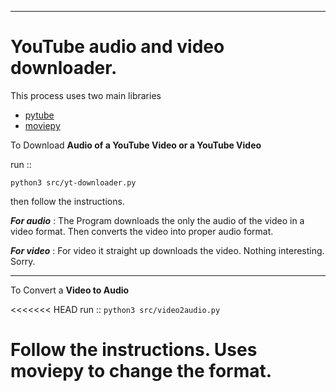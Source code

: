 
******************************************************************************************
# YouTube audio and video downloader.

This process uses two main libraries

- [pytube](https://pytube.io/en/latest/)
- [moviepy](https://pypi.org/project/moviepy/)

To Download **Audio of a YouTube Video or a YouTube Video** 

run ::


`python3 src/yt-downloader.py` 

then follow the instructions. 

***For audio*** : The Program downloads the only the audio of the video in a video format. Then converts the video into proper audio format.

***For video*** : For video it straight up downloads the video. Nothing interesting. Sorry.

---
To Convert a **Video to Audio**

<<<<<<< HEAD
run ::
`python3 src/video2audio.py`

Follow the instructions.
Uses moviepy to change the format.
=========================================================
